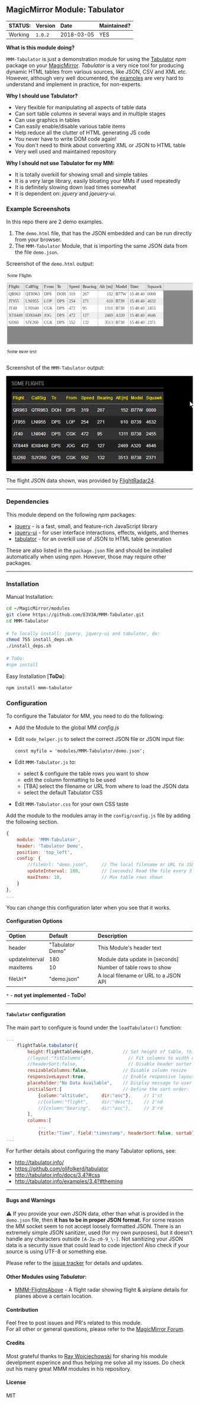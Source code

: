 ## MagicMirror Module: Tabulator


| STATUS: | Version | Date | Maintained? |
|:------- |:------- |:---- |:----------- |
| Working | `1.0.2` | 2018-03-05 | YES |


**What is this module doing?**

`MMM-Tabulator` is just a demonstration module for using the [Tabulator](http://tabulator.info/) *npm* package on your [MagicMirror](https://github.com/MichMich/MagicMirror). 
*Tabulator* is a very nice tool for producing dynamic HTML tables from various sources, like JSON, CSV and XML etc. 
However, although very well documented, the [examples](http://tabulator.info/examples/) are very hard to understand and implement in practice, 
for non-experts. 


**Why I should use Tabulator?**

* Very flexible for manipulating all aspects of table data
* Can sort table columns in several ways and in multiple stages
* Can use graphics in tables
* Can easily enable/disable various table items
* Help reduce all the clutter of HTML generating JS code
* You never have to write DOM code again!
* You don't need to think about converting XML or JSON to HTML table
* Very well used and maintained repository


**Why I should not use Tabulator for my MM:**

* It is totally overkill for showing small and simple tables
* It is a very large library, easily bloating your MMs if used repeatedly
* It is definitely slowing down load times somewhat
* It is dependent on:  *jquery* and *jqeuery-ui*. 


### Example Screenshots

In this repo there are 2 demo examples.

1. The `demo.html` file, that has the JSON embedded and can be run directly from your browser.
2. The `MMM-Tabulator` Module, that is importing the same JSON data from the file `demo.json`.

Screenshot of the `demo.html` output:

![Full](demo1.png)

Screenshot of the `MMM-Tabulator` output:

![Full](demo2.png)


The flight JSON data shown, was provided by [FlightRadar24](https://www.flightradar24.com/). 

---


### Dependencies

This module depend on the following *npm* packages:

* [jquery](https://github.com/jquery/jquery)  - is a fast, small, and feature-rich JavaScript library
* [jquery-ui](https://github.com/jquery/jquery-ui)  - for user interface interactions, effects, widgets, and themes
* [tabulator](https://github.com/olifolkerd/tabulator) - for an overkill use of JSON to HTML table generation


These are also listed in the `package.json` file and should be installed automatically when using *npm*.
However, those may require other packages. 

---


### Installation

Manual Installation:

```bash
cd ~/MagicMirror/modules
git clone https://github.com/E3V3A/MMM-Tabulator.git
cd MMM-Tabulator

# To locally install: jquery, jquery-ui and tabulator, do:
chmod 755 install_deps.sh
./install_deps.sh

# ToDo:
#npm install
```

Easy Installation [**ToDo**]:


```bash
npm install mmm-tabulator
```

### Configuration 

To configure the Tabulator for MM, you need to do the following:

* Add the Module to the global MM *config.js* 
* Edit `node_helper.js` to select the correct JSON file or JSON input file:  

   `const myfile = 'modules/MMM-Tabulator/demo.json';`

* Edit `MMM-Tabulator.js` to:
    - select & configure the table rows you want to show
    - edit the column formatting to be used
    - [TBA] select the filename or URL from where to load the JSON data
    - select the default Tabulator CSS
* Edit `MMM-Tabulator.css` for your own CSS taste

Add the module to the modules array in the `config/config.js` file by adding the following section. 

```javascript
{
    module: 'MMM-Tabulator',
    header: 'Tabulator Demo',
    position: 'top_left',
    config: {
        //fileUrl: "demo.json",     // The local filename or URL to JSON source
        updateInterval: 180,        // [seconds] Read the file every 3 min
        maxItems: 10,               // Max table rows shown
    }
},
...
```

You can change this configuration later when you see that it works.


#### Configuration Options


| Option         | Default          | Description |
|:-------------- |:---------------- |:------------| 
| header         | "Tabulator Demo" | This Module's header text |
| updateInterval | 180              | Module data update in [seconds] |
| maxItems       | 10               | Number of table rows to show |
| fileUrl*       | "demo.json"      | A local filename or URL to a JSON API |

`*` - **not yet implemented - ToDo!**

---

#### `Tabulator` configuration

The main part to configure is found under the `loadTabulator()` function:

```javascript
...
    flightTable.tabulator({
        height:flightTableHeight,           // Set height of table, this enables the Virtual DOM and improves render speed
        //layout:"fitColumns",                // Fit columns to width of table (optional)
        //headerSort:false,                   // Disable header sorter
        resizableColumns:false,             // Disable column resize
        responsiveLayout:true,              // Enable responsive layouts
        placeholder:"No Data Available",    // Display message to user on empty table
        initialSort:[                       // Define the sort order:
            {column:"altitude",     dir:"asc"},     // 1'st
            //{column:"flight",     dir:"desc"},    // 2'nd
            //{column:"bearing",    dir:"asc"},     // 3'rd
        ],
        columns:[
            ...
            {title:"Time", field:"timestamp", headerSort:false, sortable:false, visible:false, responsive:1, formatter:"ep2time"},
...

```


For further details about configuring the many Tabulator options, see:

* http://tabulator.info/
* https://github.com/olifolkerd/tabulator
* http://tabulator.info/docs/3.4?#css
* http://tabulator.info/examples/3.4?#theming

---

#### Bugs and Warnings

:warning: If you provide your own JSON data, other than what is provided in the `demo.json` 
file, then **it has to be in proper JSON format.** For some reason the MM socket seem to not 
accept loosely formatted JSON. There is an extremely simple JSON sanitizer, used (for my own 
purposes), but it doesn't handle any characters outside `[A-Za-z0-9_\-]`. Not sanitizing your
JSON data is a security issue that could lead to code injection! Also check if your source
is using UTF-8 or something else. 

Please refer to the [issue tracker](https://github.com/E3V3A/MMM-Tabulator/issues) for details and updates.


#### Other Modules using *Tabulator*:

* [MMM-FlightsAbove](https://github.com/E3V3A/MMM-FlightsAbove) - A flight radar showing flight & airplane details for planes above a certain location.


#### Contribution

Feel free to post issues and PR's related to this module.  
For all other or general questions, please refer to the [MagicMirror Forum](https://forum.magicmirror.builders/).

#### Credits 

Most grateful thanks to [Ray Wojciechowski](https://github.com/raywo) for sharing his 
module develpment experince and thus helping me solve all my issues. Do check out his 
many great MMM modules in his repository.


#### License 

MIT 
